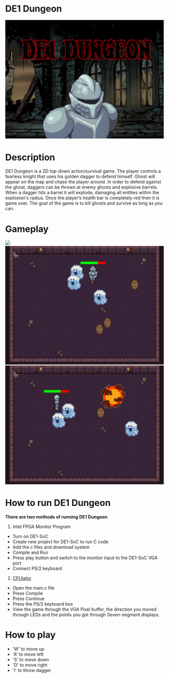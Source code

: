 # DE1 Dungeon
<img src="https://github.com/davidtran001/DE1_Dungeon/blob/main/images/title.png?raw=true">

# Description
DE1 Dungeon is a 2D top-down action/survival game. The player controls a fearless knight
that uses his golden dagger to defend himself. Ghost will appear on the map and chase the
player around. In order to defend against the ghost, daggers can be thrown at enemy ghosts
and explosive barrels. When a dagger hits a barrel it will explode, damaging all entities within the explosion's radius. 
Once the player’s health bar is completely red then it is game over. The goal of
the game is to kill ghosts and survive as long as you can.

# Gameplay
<img src="https://github.com/davidtran001/DE1_Dungeon/blob/main/images/gameplay.gif?raw=true">
<img src="https://github.com/davidtran001/DE1_Dungeon/blob/main/images/gameplay.png?raw=true">
<img src="https://github.com/davidtran001/DE1_Dungeon/blob/main/images/gameplay2.png?raw=true">

# How to run DE1 Dungeon
**There are two methods of running DE1 Dungeon**
1. Intel FPGA Monitor Program
- Turn on DE1-SoC 
- Create new project for DE1-SoC to run C code
- Add the c files and download system
- Compile and Run
- Press play button and switch to the monitor input to the DE1-SoC VGA port
- Connect PS/2 keyboard

2. [CPUlator](https://cpulator.01xz.net/?sys=arm-de1soc)
- Open the main.c file
- Press Compile
- Press Continue
- Press the PS/2 keyboard box
- View the game through the VGA Pixel buffer, the direction you moved through
LEDs and the points you got through Seven-segment displays.

# How to play
- 'W' to move up
- 'A' to move left
- 'S' to move down
- 'D' to move right
- 'I' to throw dagger
